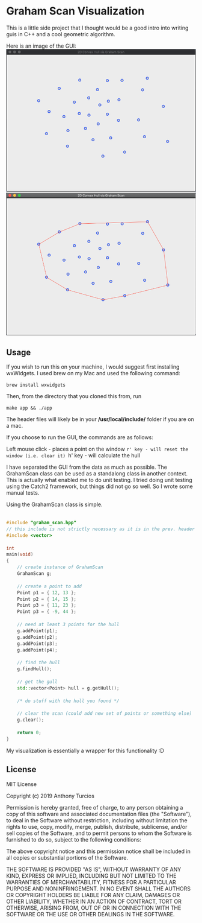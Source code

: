 # Graham Scan Visualization

This is a little side project that I thought would be a good intro into writing guis in C++ and a cool geometric algorithm.

Here is an image of the GUI:
![Points](./images/points.png) ![Hull](./images/hull.png)

## Usage

If you wish to run this on your machine, I would suggest first installing wxWidgets. I used brew on my Mac and used the following command:

```shell
brew install wxwidgets
```

Then, from the directory that you cloned this from, run

```shell
make app && ./app
```

The header files will likely be in your <b>/usr/local/include/</b> folder if you are on a mac.

If you choose to run the GUI, the commands are as follows:

Left mouse click - places a point on the window
`r' key - will reset the window (i.e. clear it)
`h' key - will calculate the hull

I have separated the GUI from the data as much as possible. The GrahamScan class can be used as a standalong class in another context. This is actually what enabled me to do unit testing. I tried doing unit testing using the Catch2 framework, but things did not go so well. So I wrote some manual tests.

Using the GrahamScan class is simple.

```cpp

#include "graham_scan.hpp"
// this include is not strictly necessary as it is in the prev. header
#include <vector> 

int 
main(void)
{
    // create instance of GrahamScan
    GrahamScan g;
    
    // create a point to add
    Point p1 = { 12, 13 };
    Point p2 = { 14, 15 };
    Point p3 = { 11, 23 };
    Point p3 = { -9, 44 };

    // need at least 3 points for the hull
    g.addPoint(p1);
    g.addPoint(p2);
    g.addPoint(p3);
    g.addPoint(p4);

    // find the hull
    g.findHull();

    // get the gull
    std::vector<Point> hull = g.getHull();
    
    /* do stuff with the hull you found */
    
    // clear the scan (could add new set of points or something else)
    g.clear();

    return 0;
}
```

My visualization is essentially a wrapper for this functionality :D

## License
MIT License

Copyright (c) 2019 Anthony Turcios

Permission is hereby granted, free of charge, to any person obtaining a copy
of this software and associated documentation files (the "Software"), to deal
in the Software without restriction, including without limitation the rights
to use, copy, modify, merge, publish, distribute, sublicense, and/or sell
copies of the Software, and to permit persons to whom the Software is
furnished to do so, subject to the following conditions:

The above copyright notice and this permission notice shall be included in all
copies or substantial portions of the Software.

THE SOFTWARE IS PROVIDED "AS IS", WITHOUT WARRANTY OF ANY KIND, EXPRESS OR
IMPLIED, INCLUDING BUT NOT LIMITED TO THE WARRANTIES OF MERCHANTABILITY,
FITNESS FOR A PARTICULAR PURPOSE AND NONINFRINGEMENT. IN NO EVENT SHALL THE
AUTHORS OR COPYRIGHT HOLDERS BE LIABLE FOR ANY CLAIM, DAMAGES OR OTHER
LIABILITY, WHETHER IN AN ACTION OF CONTRACT, TORT OR OTHERWISE, ARISING FROM,
OUT OF OR IN CONNECTION WITH THE SOFTWARE OR THE USE OR OTHER DEALINGS IN THE
SOFTWARE.
